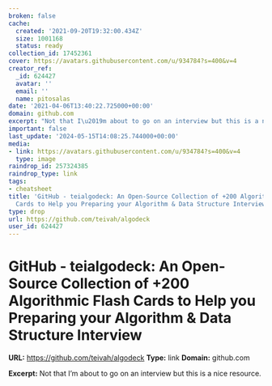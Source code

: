 ```yaml
---
broken: false
cache:
  created: '2021-09-20T19:32:00.434Z'
  size: 1001168
  status: ready
collection_id: 17452361
cover: https://avatars.githubusercontent.com/u/934784?s=400&v=4
creator_ref:
  _id: 624427
  avatar: ''
  email: ''
  name: pitosalas
date: '2021-04-06T13:40:22.725000+00:00'
domain: github.com
excerpt: "Not that I\u2019m about to go on an interview but this is a nice resource."
important: false
last_update: '2024-05-15T14:08:25.744000+00:00'
media:
- link: https://avatars.githubusercontent.com/u/934784?s=400&v=4
  type: image
raindrop_id: 257324385
raindrop_type: link
tags:
- cheatsheet
title: 'GitHub - teialgodeck: An Open-Source Collection of +200 Algorithmic Flash
  Cards to Help you Preparing your Algorithm & Data Structure Interview'
type: drop
url: https://github.com/teivah/algodeck
user_id: 624427
---
```


# GitHub - teialgodeck: An Open-Source Collection of +200 Algorithmic Flash Cards to Help you Preparing your Algorithm & Data Structure Interview

**URL:** https://github.com/teivah/algodeck
**Type:** link
**Domain:** github.com

**Excerpt:** Not that I’m about to go on an interview but this is a nice resource.

